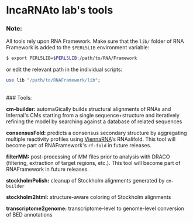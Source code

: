 # IncaRNAto lab's tools

### Note:
All tools rely upon RNA Framework. Make sure that the `lib/` folder of RNA Framework is added to the `$PERL5LIB` environment variable:

```bash
$ export PERL5LIB=$PERL5LIB:/path/to/RNA/Framework
```

or edit the relevant path in the individual scripts:

```perl
use lib "/path/to/RNAFramework/lib";
```
<br/>
### Tools:

__cm-builder:__ automaGically builds structural alignments of RNAs and Infernal's CMs starting from a single sequence+structure and iteratively refining the model by searching against a database of related sequences

__consensusFold:__ predicts a consensus secondary structure by aggregating multiple reactivity profiles using [ViennaRNA](https://www.tbi.univie.ac.at/RNA/)'s RNAalifold. This tool will become part of RNAFramework's `rf-fold` in future releases.

__filterMM:__ post-processing of MM files prior to analysis with DRACO (filtering, extraction of target regions, etc.). This tool will become part of RNAFramework in future releases.

__stockholmPolish:__ cleanup of Stockholm alignments generated by `cm-builder`

__stockholm2html:__ structure-aware coloring of Stockholm alignments

__transcriptome2genome:__ transcriptome-level to genome-level conversion of BED annotations